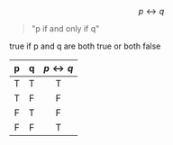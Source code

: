 $$p \leftrightarrow q$$
>"p if and only if q"

true if p and q are both true or both false 

| p | q | $p\leftrightarrow q$ | 
| :-: | :-: | :-: | 
| T | T | T | 
| T | F | F | 
| F | T | F | 
| F | F | T | 
